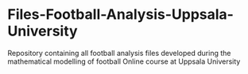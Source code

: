 # Files-Football-Analysis-Uppsala-University
Repository containing all football analysis files developed during the mathematical modelling of football Online course at Uppsala University
